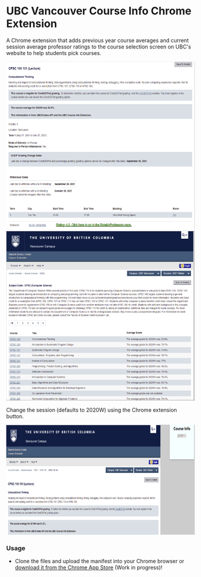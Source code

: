 # UBC Vancouver Course Info Chrome Extension

A Chrome extension that adds previous year course averages and current session average professor ratings to the course selection screen on UBC's website to help students pick courses.
<br>

<img src = "Images/CourseView.PNG" width="602" height = "449">

<img src = "Images/TableView.PNG" width="601" height = "454">

Change the session (defaults to 2020W) using the Chrome extension button.

<img src = "Images/Settings.PNG" width="733" height = "294">


### Usage
 - Clone the files and upload the manifest into your Chrome browser or [download it from the Chrome App Store]() (Work in progress)!




